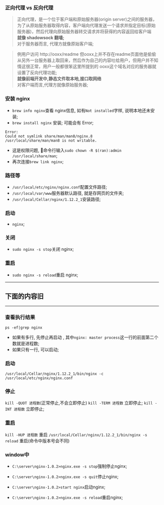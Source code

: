 ### 正向代理 vs 反向代理

> 正向代理，是一个位于客户端和原始服务器(origin server)之间的服务器，为了从原始服务器取得内容，客户端向代理发送一个请求并指定目标(原始服务器)，然后代理向原始服务器转交请求并将获得的内容返回给客户端  
**就像 shadowsock 翻墙;**  
对于服务器而言, 代理方就像原始客户端;

> 例用户访问 http://ooxx/readme 但ooxx上并不存在readme页面他是偷偷从另外一台服务器上取回来，然后作为自己的内容吐给用户，但用户并不知情这很正常，用户一般都很笨这里所提到的 ooxx这个域名对应的服务器就设置了反向代理功能;  
**就像前端开发中,静态文件取本地,接口取网络**  
对客户端而言,代理方就像原始服务器;

### 安装 nginx
* `brew info nginx`查看 nginx信息, 如有`Not installed`字样, 说明本地还未安装;
* `brew install nginx` 安装;
可能会有 Error;
```
Error: 
Could not symlink share/man/man8/nginx.8
/usr/local/share/man/man8 is not writable.
```
* 这是权限问题, 命令行输入`sudo chown -R $(ran):admin /usr/local/share/man`;
* 再次连接`brew link nginx`;


### 路径等
* `/usr/local/etc/nginx/nginx.conf`配置文件路径;
* `/usr/local/var/www`服务器默认路径, 就是存网页的文件夹;
* `/usr/local/Cellar/nginx/1.12.2_1`安装路径;

### 启动
* `nginx`;

### 关闭
* `sudo nginx -s stop`关闭 nginx;

### 重启
* `sudo nginx -s reload`重启 nginx;




***
## 下面的内容旧
***
### 查看执行结果
`ps -ef|grep nginx`
* 如果有多行, 先停止再启动 , 其中`nginx: master process`这一行的前面第二个数就是进程数;
* 如果只有一行, 可以启动;

### 启动
`/usr/local/Cellar/nginx/1.12.2_1/bin/nginx -c /usr/local/etc/nginx/nginx.conf`

### 停止
`kill -QUOT 进程数`(正常停止,不会立即停止)
`kill -TERM 进程数` 立即停止;
`kill -INT 进程数` 立即停止;

### 重启
`kill -HUP 进程数` 重启
`/usr/local/Cellar/nginx/1.12.2_1/bin/nginx -s reload` 重启(命令中版本号会不同)







### window中
* `C:\server\nginx-1.0.2>nginx.exe -s stop`强制停止nginx;
* `C:\server\nginx-1.0.2>nginx.exe -s quit`停止nginx;

* `C:\server\nginx-1.0.2>start nginx`启动nginx;

* `C:\server\nginx-1.0.2>nginx.exe -s reload`重启nginx;
